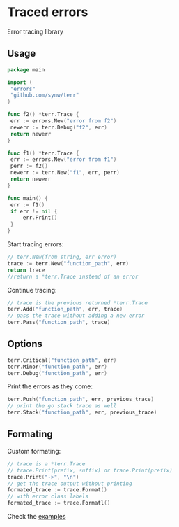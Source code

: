 # Traced errors

Error tracing library

## Usage

   ```go
package main

import (
	"errors"
	"github.com/synw/terr"
)

func f2() *terr.Trace {
	err := errors.New("error from f2")
	newerr := terr.Debug("f2", err)
	return newerr
}

func f1() *terr.Trace {
	err := errors.New("error from f1")
	perr := f2()
	newerr := terr.New("f1", err, perr)
	return newerr
}

func main() {
	err := f1()
	if err != nil {
		err.Print()
	}
}
```

Start tracing errors:

   ```go
// terr.New(from string, err error)
trace := terr.New("function_path", err)
return trace
//return a *terr.Trace instead of an error
   ```

Continue tracing:

   ```go
// trace is the previous returned *terr.Trace
terr.Add("function_path", err, trace)
// pass the trace without adding a new error
terr.Pass("function_path", trace)
   ```

## Options

   ```go
terr.Critical("function_path", err)
terr.Minor("function_path", err)
terr.Debug("function_path", err)
   ```
   
Print the errors as they come:

   ```go
terr.Push("function_path", err, previous_trace)
// print the go stack trace as well
terr.Stack("function_path", err, previous_trace)
   ```

## Formating

Custom formating:
   ```go
// trace is a *terr.Trace
// trace.Print(prefix, suffix) or trace.Print(prefix)
trace.Print("->", "\n")
// get the trace output without printing
formated_trace := trace.Format()
// with error class labels
formated_trace := trace.Formatl()
   ```
   
Check the [examples](https://github.com/synw/terr/tree/master/example)
